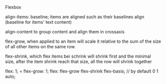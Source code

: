 Flexbox

align-items: baseline;
items are aligned such as their baselines align (baseline for items' text content)

align-content
to group content and align them in crossaxis



flex-grow, when applied to an item will scale it relative to the sum of the size of all other items on the same row.

flex-shrink, which flex items bei schrink will shrink first and the minimal size, after the item shrink reach that size, all the row will shrink together

flex: 1; = flex-grow: 1;
flex: flex-grow flex-shrink flex-basis;  // by default 0 1 auto;